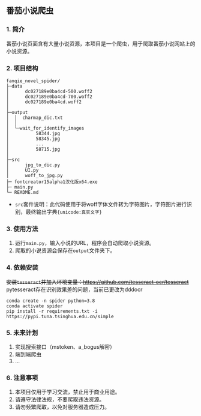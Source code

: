 ## 番茄小说爬虫
### 1. 简介
番茄小说页面含有大量小说资源，本项目是一个爬虫，用于爬取番茄小说网站上的小说资源。
### 2. 项目结构
```plaintext
fanqie_novel_spider/
├─data
│      dc027189e0ba4cd-500.woff2
│      dc027189e0ba4cd-700.woff2
│      dc027189e0ba4cd.woff2
│
├─output
│  │  charmap_dic.txt
│  │
│  └─wait_for_identify_images
│          58344.jpg
│          58345.jpg
│          ...
│          58715.jpg
│
├─src
│      jpg_to_dic.py
│      UI.py
│      woff_to_jpg.py
├─ fontcreator15alpha1汉化版x64.exe
├─ main.py
└─ README.md
```
- `src`套件说明：此代码使用于将woff字体文件转为字符图片，字符图片进行识别，最终输出字典`{unicode:真实文字}`
### 3. 使用方法
1. 运行`main.py`，输入小说的URL，程序会自动爬取小说资源。
2. 爬取的小说资源会保存在`output`文件夹下。

### 4. 依赖安装
~~安装`tesseract`并加入环境变量：https://github.com/tesseract-ocr/tesseract~~
pytesseract存在识别效果差的问题，当前已更改为dddocr
```shell
conda create -n spider python=3.8
conda activate spider
pip install -r requirements.txt -i https://pypi.tuna.tsinghua.edu.cn/simple
```

### 5. 未来计划
1. 实现搜索接口（mstoken、a_bogus解密）
2. 端到端爬虫
3. ...

### 6. 注意事项
1. 本项目仅用于学习交流，禁止用于商业用途。
2. 请遵守法律法规，不要爬取违法资源。
3. 请勿频繁爬取，以免对服务器造成压力。
